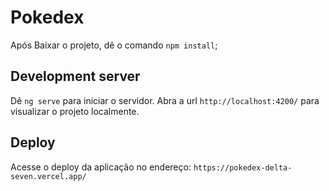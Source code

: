 # Pokedex

Após Baixar o projeto, dê o comando  `npm install`; 


## Development server

Dê `ng serve` para iniciar o servidor. Abra a url `http://localhost:4200/` para visualizar o projeto localmente.


## Deploy

Acesse o deploy da aplicação no endereço: `https://pokedex-delta-seven.vercel.app/`



